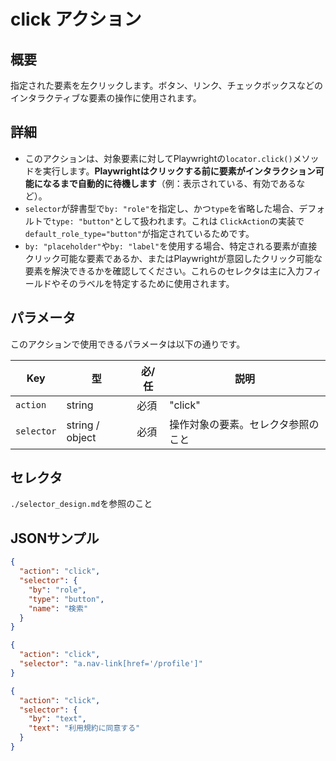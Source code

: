 # click アクション

## 概要
指定された要素を左クリックします。ボタン、リンク、チェックボックスなどのインタラクティブな要素の操作に使用されます。

## 詳細
- このアクションは、対象要素に対してPlaywrightの`locator.click()`メソッドを実行します。**Playwrightはクリックする前に要素がインタラクション可能になるまで自動的に待機します**（例：表示されている、有効であるなど）。
- `selector`が辞書型で`by: "role"`を指定し、かつ`type`を省略した場合、デフォルトで`type: "button"`として扱われます。これは `ClickAction`の実装で`default_role_type="button"`が指定されているためです。
- `by: "placeholder"`や`by: "label"`を使用する場合、特定される要素が直接クリック可能な要素であるか、またはPlaywrightが意図したクリック可能な要素を解決できるかを確認してください。これらのセレクタは主に入力フィールドやそのラベルを特定するために使用されます。

## パラメータ
このアクションで使用できるパラメータは以下の通りです。

| Key       | 型              | 必/任 | 説明        |
|-----------|-----------------|------|-------------|
| `action`  | string          | 必須 | "click"      |
| `selector`| string / object | 必須 | 操作対象の要素。セレクタ参照のこと |

## セレクタ
`./selector_design.md`を参照のこと

## JSONサンプル
```json
{
  "action": "click",
  "selector": {
    "by": "role",
    "type": "button",
    "name": "検索"
  }
}
```

```json
{
  "action": "click",
  "selector": "a.nav-link[href='/profile']"
}
```

```json
{
  "action": "click",
  "selector": {
    "by": "text",
    "text": "利用規約に同意する"
  }
}
```

